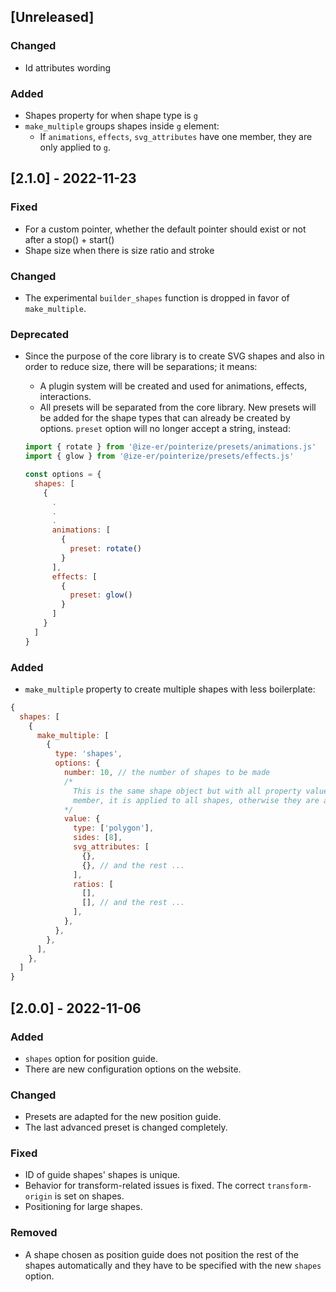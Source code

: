 ## [Unreleased]

### Changed

- Id attributes wording

### Added

- Shapes property for when shape type is `g`
- `make_multiple` groups shapes inside `g` element:
  - If `animations`, `effects`, `svg_attributes` have one member, they are only applied to `g`.

## [2.1.0] - 2022-11-23

### Fixed

- For a custom pointer, whether the default pointer should exist or not after a stop() + start()
- Shape size when there is size ratio and stroke

### Changed

- The experimental `builder_shapes` function is dropped in favor of `make_multiple`.

### Deprecated

- Since the purpose of the core library is to create SVG shapes and also in order to reduce size, there will be separations; it means:

  - A plugin system will be created and used for animations, effects, interactions.
  - All presets will be separated from the core library. New presets will be added for the shape types that can already be created by options. `preset` option will no longer accept a string, instead:

  ```js
  import { rotate } from '@ize-er/pointerize/presets/animations.js'
  import { glow } from '@ize-er/pointerize/presets/effects.js'

  const options = {
    shapes: [
      {
        .
        .
        .
        animations: [
          {
            preset: rotate()
          }
        ],
        effects: [
          {
            preset: glow()
          }
        ]
      }
    ]
  }
  ```

### Added

- `make_multiple` property to create multiple shapes with less boilerplate:

```js
{
  shapes: [
    {
      make_multiple: [
        {
          type: 'shapes',
          options: {
            number: 10, // the number of shapes to be made
            /* 
              This is the same shape object but with all property values wrapped in an array. If array has one
              member, it is applied to all shapes, otherwise they are applied in order.
            */
            value: {
              type: ['polygon'],
              sides: [8],
              svg_attributes: [
                {},
                {}, // and the rest ...
              ],
              ratios: [
                [],
                [], // and the rest ...
              ],
            },
          },
        },
      ],
    },
  ]
}
```

## [2.0.0] - 2022-11-06

### Added

- `shapes` option for position guide.
- There are new configuration options on the website.

### Changed

- Presets are adapted for the new position guide.
- The last advanced preset is changed completely.

### Fixed

- ID of guide shapes' shapes is unique.
- Behavior for transform-related issues is fixed. The correct `transform-origin` is set on shapes.
- Positioning for large shapes.

### Removed

- A shape chosen as position guide does not position the rest of the shapes automatically and they have to be specified with the new `shapes` option.
